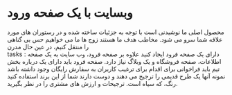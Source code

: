 <h1>
وبسایت با یک صفحه ورود
</h1>
<p> محصول اصلی ما نوشیدنی است
با توجه به جزئیات ساخته شده و در رستوران های مورد علاقه شما سرو می شود. مخاطب هدف ما هستند
زوج ها ما می خواهیم حس بی گناهی را منتقل کنیم، در عین حال مدرن  <br>
tasks :
دارای یک صفحه فرود ایجاد کنید علاوه بر صفحه فرود، وب سایت
به یک صفحه اطلاعات، صفحه فروشگاه و یک وبلاگ نیاز دارد. صفحه فرود باید دارای یک
درباره بخش تیم باید فراخوانی برای اقدام برای ترغیب کاربران به سفارش رایگان وجود داشته باشد
نمونه آنها یک طرح قدیمی را ترجیح می دهند و دوست دارند شما از این برند استفاده کنید
رنگ، که سیاه است. ترجیحات و ارزش های مشتری را در نظر بگیرید.
